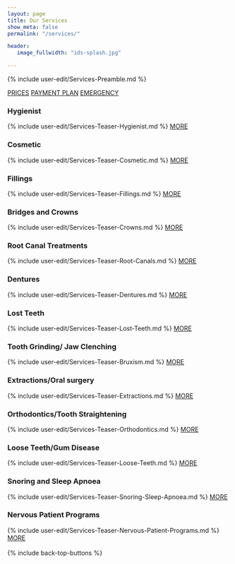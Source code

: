 ```yaml
---
layout: page
title: Our Services
show_meta: false
permalink: "/services/"

header:
   image_fullwidth: "ids-splash.jpg"

---
```


{% include user-edit/Services-Preamble.md %}

<a class="radius button small" href="{{ site.url }}/prices/">PRICES</a> <a class="radius button small" href="{{ site.url }}/payment-plans/">PAYMENT PLAN</a>  <a class="radius button small" href="{{ site.url }}/emergency-treatment/">EMERGENCY</a>  

### Hygienist
{% include user-edit/Services-Teaser-Hygienist.md %}
<a class="radius button small" href="{{ site.url }}/hygienist/">MORE</a>  

### Cosmetic 
{% include user-edit/Services-Teaser-Cosmetic.md %}
<a class="radius button small" href="{{ site.url }}/cosmetic/">MORE</a>  

### Fillings
{% include user-edit/Services-Teaser-Fillings.md %}
<a class="radius button small" href="{{ site.url }}/fillings/">MORE</a>  

### Bridges and Crowns
{% include user-edit/Services-Teaser-Crowns.md %}
<a class="radius button small" href="{{ site.url }}/crowns/">MORE</a>  

### Root Canal Treatments
{% include user-edit/Services-Teaser-Root-Canals.md %}
<a class="radius button small" href="{{ site.url }}/root-canal/">MORE</a>  

### Dentures
{% include user-edit/Services-Teaser-Dentures.md %}
<a class="radius button small" href="{{ site.url }}/dentures/">MORE</a>  

### Lost Teeth
{% include user-edit/Services-Teaser-Lost-Teeth.md %}
<a class="radius button small" href="{{ site.url }}/lost-teeth/">MORE</a>  

### Tooth Grinding/ Jaw Clenching
{% include user-edit/Services-Teaser-Bruxism.md %}
<a class="radius button small" href="{{ site.url }}/bruxism/">MORE</a>  

### Extractions/Oral surgery 
{% include user-edit/Services-Teaser-Extractions.md %}
<a class="radius button small" href="{{ site.url }}/extractions/">MORE</a>  

### Orthodontics/Tooth Straightening
{% include user-edit/Services-Teaser-Orthodontics.md %}
<a class="radius button small" href="{{ site.url }}/orthodontics/">MORE</a>  

### Loose Teeth/Gum Disease
{% include user-edit/Services-Teaser-Loose-Teeth.md %}
<a class="radius button small" href="{{ site.url }}/loose-teeth/">MORE</a>  

### Snoring and Sleep Apnoea
{% include user-edit/Services-Teaser-Snoring-Sleep-Apnoea.md %}
<a class="radius button small" href="{{ site.url }}/snoring-sleep-apnoea/">MORE</a>  

### Nervous Patient Programs
{% include user-edit/Services-Teaser-Nervous-Patient-Programs.md %}  
<a class="radius button small" href="{{ site.url }}/nervous-patient-programs/">MORE</a>  
<br/>  {% include back-top-buttons %}
	

